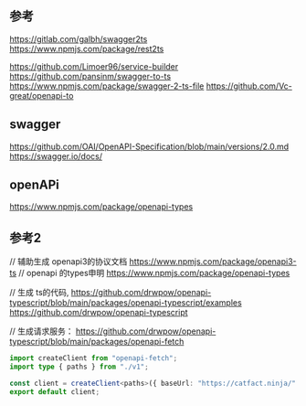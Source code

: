 ## 参考
https://gitlab.com/galbh/swagger2ts
https://www.npmjs.com/package/rest2ts


https://github.com/Limoer96/service-builder
https://github.com/pansinm/swagger-to-ts
https://www.npmjs.com/package/swagger-2-ts-file
https://github.com/Vc-great/openapi-to



## swagger
https://github.com/OAI/OpenAPI-Specification/blob/main/versions/2.0.md
https://swagger.io/docs/


## openAPi
https://www.npmjs.com/package/openapi-types



## 参考2
// 辅助生成 openapi3的协议文档
https://www.npmjs.com/package/openapi3-ts
// openapi 的types申明
https://www.npmjs.com/package/openapi-types

// 生成 ts的代码, https://github.com/drwpow/openapi-typescript/blob/main/packages/openapi-typescript/examples
https://github.com/drwpow/openapi-typescript

// 生成请求服务： 
https://github.com/drwpow/openapi-typescript/blob/main/packages/openapi-fetch
```ts
import createClient from "openapi-fetch";
import type { paths } from "./v1";

const client = createClient<paths>({ baseUrl: "https://catfact.ninja/" });
export default client;
```